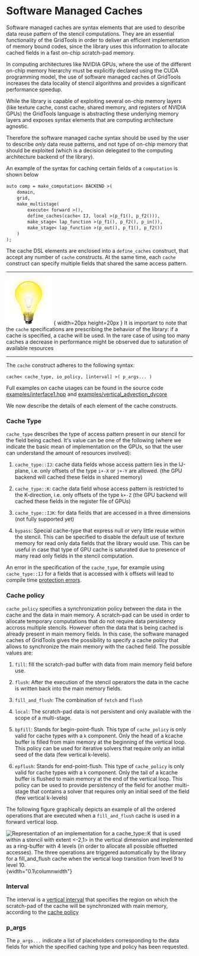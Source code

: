 # Software Managed Caches

Software managed caches are syntax elements that are used
to describe data reuse pattern of the stencil computations. 
They are an essential functionality of the GridTools in order
to deliver an efficient implementation of memory bound codes, 
since the library uses
this information to allocate cached fields in a fast on-chip
scratch-pad memory.

In computing architectures like NVIDIA GPUs, where the use of 
the different on-chip memory hierarchy must be explicitly 
declared using the CUDA programming model, the use of software managed 
caches of GridTools increases the data locality of stencil algorithms 
and provides a significant performance speedup. 

While the library is capable of exploiting several on-chip memory layers
(like texture cache, const cache, shared memory, and registers of NVIDIA GPUs) 
the GridTools language is abstracting these underlying memory layers and 
exposes syntax elements that are computing architecture agnostic.   

Therefore the software managed cache syntax should be used by the 
user to describe *only* data reuse patterns, and not type of 
on-chip memory that should be exploited (which is a decision delegated to 
the computing architecture backend of the library).
  
An example of the syntax for caching certain fields of a
`computation` is shown below

~~~~~~~~{.cpp}
auto comp = make_computation< BACKEND >(
    domain,
    grid,
    make_multistage(
        execute< forward >(),
        define_caches(cache< IJ, local >(p_f1(), p_f2())),
        make_stage< lap_function >(p_f1(), p_f2(), p_in()),
        make_stage< lap_function >(p_out(), p_f1(), p_f2())
    )
);
~~~~~~~~

The cache DSL elements are enclosed into a `define_caches` construct,
that accept any number of `cache` constructs. At the same time, each
`cache` construct can specify multiple fields that shared the same
access pattern.


---------------------------------------------------   --------------------------------------------------------
![Tip](figures/hint.gif){ width=20px height=20px }
                                                      It is important to note that the `cache` specifications
                                                      are prescribing the behavior of the library: if a cache
                                                      is specified, a cache will be used. In the rare case of
                                                      using too many caches a decrease in performance might be
                                                      observed due to saturation of available resources
---------------------------------------------------   --------------------------------------------------------


The `cache` construct adheres to the following syntax:

    cache< cache_type, io_policy, [interval] >( p_args... ) 

Full examples on cache usages can be found in the source code 
[examples/interface1.hpp](https://github.com/GridTools/gridtools/blob/master/examples/interface1.hpp) 
and
[examples/vertical_advection_dycore](https://github.com/GridTools/gridtools/blob/master/examples/vertical_advection_dycore.hpp)

We now describe the details of each element of the cache constructs.

### Cache Type

`cache_type` describes the type of access pattern present in our stencil for the field being cached. It's
value can be one of the following (where we indicate the basic mean of implementation on the GPUs, so that the user can understand the amount of resources involved):

1.  `cache_type::IJ`: cache data fields whose access pattern lies in the IJ-plane, i.e. only offsets of the type `i+-X` or `j+-Y` are allowed. 
(the GPU backend will cached these fields in shared memory)

2.  `cache_type::K`: cache data field whose access pattern is restricted to the
    K-direction, i.e. only offsets of the type `k+-Z` (the GPU backend will cached these fields in the register file of GPUs)

3.  `cache_type::IJK`: for data fields that are accessed in a three dimensions (not fully supported yet)

4.  `bypass`: Special cache-type that express null or very little reuse
    within the stencil. This can be specified to disable the default use of texture memory for read only data fields that the library would use.
    This can be useful in case that type of GPU cache is saturated due to presence of many read only fields in the stencil computation. 

An error in the specification of the `cache_type`, for example using `cache_type::IJ` for a fields that is accessed with k offsets will lead to compile time 
[protection errors](#syntax-compile-time-protections).

### Cache policy

`cache_policy` specifies a synchronization policy between the data in the cache and the data in main memory. A scratch-pad can be used 
in order to allocate temporary computations that do not require data persistency accross multiple stencils. However often the data that is
being cached is already present in main memory fields. In this case, the software managed caches of GridTools gives the possibility 
to specify a cache policy that allows to synchronize the main memory with the cached field. 
The possible values are:

 1. `fill`: fill the scratch-pad buffer with data from main memory field before use.

 2. `flush`: After the execution of the stencil operators the data in
 the cache is written back into the main memory fields.

 3. `fill_and_flush`: The combination of `fetch` and `flush`

 4. `local`: The scratch-pad data is not persistent and only available with the scope of a multi-stage.

 5. `bpfill`: Stands for begin-point-flush. This type of `cache_policy` is only valid for cache types with a `k` component. 
Only the head of a kcache buffer is filled from main memory at the beginning of the vertical loop. 
This policy can be used for iterative solvers that require only
an initial seed of the data (few vertical k-levels). 
 
 6. `epflush`: Stands for end-point-flush. This type of `cache_policy` is only valid for cache types with a `k` component. 
 Only the tail of a kcache buffer is flushed to main memory at the end of the vertical loop. This policy can be used to provide persistency of the field 
 for another  multi-stage that contains a solver that requires only an initial seed of the field (few vertical k-levels) 
 
 
 The following figure graphically depicts an example of all the ordered operations that are executed when a `fill_and_flush`
  cache is used in a forward vertical loop. 
 
 ![Representation of an implementation for a `cache_type::K` that is used within a 
 stencil with extent `<-2,1>` in the vertical dimension and implemented as a ring-buffer with 4 levels (in order to allocate all possible offsetted accesses). The three operations 
 are triggered automatically by the library for a `fill_and_flush` cache when the vertical loop transition from level 9 to level 10.    ](figures/kcache_ex.png){width="0.1\columnwidth"}

### Interval

The interval is a [vertical interval](#vertical-regions-and-vertical-boundary-conditions) that specifies the region on which the scratch-pad of the cache
will be synchronized with main memory, according to the [cache policy](#cache-policy)


### p_args

The `p_args...` indicate a list of placeholders corresponding to the
data fields for which the specified caching type and policy has been
requested.

